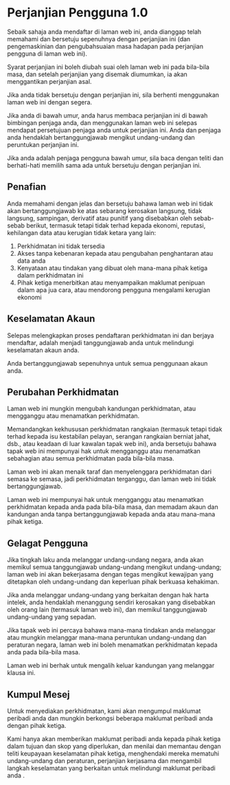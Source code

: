 # Perjanjian Pengguna 1.0

Sebaik sahaja anda mendaftar di laman web ini, anda dianggap telah memahami dan bersetuju sepenuhnya dengan perjanjian ini (dan pengemaskinian dan pengubahsuaian masa hadapan pada perjanjian pengguna di laman web ini).

Syarat perjanjian ini boleh diubah suai oleh laman web ini pada bila-bila masa, dan setelah perjanjian yang disemak diumumkan, ia akan menggantikan perjanjian asal.

Jika anda tidak bersetuju dengan perjanjian ini, sila berhenti menggunakan laman web ini dengan segera.

Jika anda di bawah umur, anda harus membaca perjanjian ini di bawah bimbingan penjaga anda, dan menggunakan laman web ini selepas mendapat persetujuan penjaga anda untuk perjanjian ini. Anda dan penjaga anda hendaklah bertanggungjawab mengikut undang-undang dan peruntukan perjanjian ini.

Jika anda adalah penjaga pengguna bawah umur, sila baca dengan teliti dan berhati-hati memilih sama ada untuk bersetuju dengan perjanjian ini.

## Penafian

Anda memahami dengan jelas dan bersetuju bahawa laman web ini tidak akan bertanggungjawab ke atas sebarang kerosakan langsung, tidak langsung, sampingan, derivatif atau punitif yang disebabkan oleh sebab-sebab berikut, termasuk tetapi tidak terhad kepada ekonomi, reputasi, kehilangan data atau kerugian tidak ketara yang lain:

1. Perkhidmatan ini tidak tersedia
1. Akses tanpa kebenaran kepada atau pengubahan penghantaran atau data anda
1. Kenyataan atau tindakan yang dibuat oleh mana-mana pihak ketiga dalam perkhidmatan ini
1. Pihak ketiga menerbitkan atau menyampaikan maklumat penipuan dalam apa jua cara, atau mendorong pengguna mengalami kerugian ekonomi

## Keselamatan Akaun

Selepas melengkapkan proses pendaftaran perkhidmatan ini dan berjaya mendaftar, adalah menjadi tanggungjawab anda untuk melindungi keselamatan akaun anda.

Anda bertanggungjawab sepenuhnya untuk semua penggunaan akaun anda.

## Perubahan Perkhidmatan

Laman web ini mungkin mengubah kandungan perkhidmatan, atau mengganggu atau menamatkan perkhidmatan.

Memandangkan kekhususan perkhidmatan rangkaian (termasuk tetapi tidak terhad kepada isu kestabilan pelayan, serangan rangkaian berniat jahat, dsb., atau keadaan di luar kawalan tapak web ini), anda bersetuju bahawa tapak web ini mempunyai hak untuk mengganggu atau menamatkan sebahagian atau semua perkhidmatan pada bila-bila masa.

Laman web ini akan menaik taraf dan menyelenggara perkhidmatan dari semasa ke semasa, jadi perkhidmatan terganggu, dan laman web ini tidak bertanggungjawab.

Laman web ini mempunyai hak untuk mengganggu atau menamatkan perkhidmatan kepada anda pada bila-bila masa, dan memadam akaun dan kandungan anda tanpa bertanggungjawab kepada anda atau mana-mana pihak ketiga.

## Gelagat Pengguna

Jika tingkah laku anda melanggar undang-undang negara, anda akan memikul semua tanggungjawab undang-undang mengikut undang-undang; laman web ini akan bekerjasama dengan tegas mengikut kewajipan yang ditetapkan oleh undang-undang dan keperluan pihak berkuasa kehakiman.

Jika anda melanggar undang-undang yang berkaitan dengan hak harta intelek, anda hendaklah menanggung sendiri kerosakan yang disebabkan oleh orang lain (termasuk laman web ini), dan memikul tanggungjawab undang-undang yang sepadan.

Jika tapak web ini percaya bahawa mana-mana tindakan anda melanggar atau mungkin melanggar mana-mana peruntukan undang-undang dan peraturan negara, laman web ini boleh menamatkan perkhidmatan kepada anda pada bila-bila masa.

Laman web ini berhak untuk mengalih keluar kandungan yang melanggar klausa ini.

## Kumpul Mesej

Untuk menyediakan perkhidmatan, kami akan mengumpul maklumat peribadi anda dan mungkin berkongsi beberapa maklumat peribadi anda dengan pihak ketiga.

Kami hanya akan memberikan maklumat peribadi anda kepada pihak ketiga dalam tujuan dan skop yang diperlukan, dan menilai dan memantau dengan teliti keupayaan keselamatan pihak ketiga, menghendaki mereka mematuhi undang-undang dan peraturan, perjanjian kerjasama dan mengambil langkah keselamatan yang berkaitan untuk melindungi maklumat peribadi anda .

